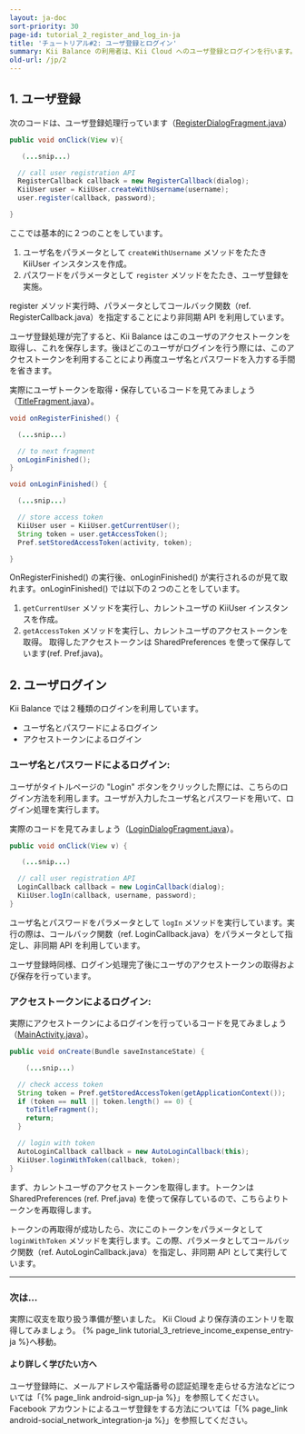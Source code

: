 ```yaml
---
layout: ja-doc
sort-priority: 30
page-id: tutorial_2_register_and_log_in-ja
title: 'チュートリアル#2: ユーザ登録とログイン'
summary: Kii Balance の利用者は、Kii Cloud へのユーザ登録とログインを行います。ここで、ログイン時に毎回ユーザ名とパスワードを入力させるのは手間なので、これらの入力を省略しつつログイン処理を進める方法を見ていきましょう。
old-url: /jp/2
---
```

## 1. ユーザ登録

次のコードは、ユーザ登録処理行っています（[RegisterDialogFragment.java](https://github.com/KiiPlatform/KiiBalance-Android/blob/master/src/com/kii/sample/balance/title/RegistrationDialogFragment.java#L115)）

```java
public void onClick(View v){

   (...snip...)

  // call user registration API
  RegisterCallback callback = new RegisterCallback(dialog);
  KiiUser user = KiiUser.createWithUsername(username);
  user.register(callback, password);

}
```
ここでは基本的に２つのことをしています。

1. ユーザ名をパラメータとして `createWithUsername` メソッドをたたき KiiUser インスタンスを作成。
2. パスワードをパラメータとして `register` メソッドをたたき、ユーザ登録を実施。

register メソッド実行時、パラメータとしてコールバック関数（ref. RegisterCallback.java）を指定することにより非同期 API を利用しています。

ユーザ登録処理が完了すると、Kii Balance はこのユーザのアクセストークンを取得し、これを保存します。後ほどこのユーザがログインを行う際には、このアクセストークンを利用することにより再度ユーザ名とパスワードを入力する手間を省きます。

実際にユーザトークンを取得・保存しているコードを見てみましょう（[TitleFragment.java](https://github.com/KiiPlatform/KiiBalance-Android/blob/master/src/com/kii/sample/balance/title/TitleFragment.java#L66)）。

```java
void onRegisterFinished() {

  (...snip...)

  // to next fragment
  onLoginFinished();
}

void onLoginFinished() {

  (...snip...)

  // store access token
  KiiUser user = KiiUser.getCurrentUser();
  String token = user.getAccessToken();
  Pref.setStoredAccessToken(activity, token);

}
```

OnRegisterFinished() の実行後、onLoginFinished() が実行されるのが見て取れます。onLoginFinished() では以下の２つのことをしています。

1. `getCurrentUser` メソッドを実行し、カレントユーザの KiiUser インスタンスを作成。
2. `getAccessToken` メソッドを実行し、カレントユーザのアクセストークンを取得。
取得したアクセストークンは SharedPreferences を使って保存しています(ref. Pref.java)。

## 2. ユーザログイン
Kii Balance では２種類のログインを利用しています。

* ユーザ名とパスワードによるログイン
* アクセストークンによるログイン

### ユーザ名とパスワードによるログイン:

ユーザがタイトルページの "Login" ボタンをクリックした際には、こちらのログイン方法を利用します。ユーザが入力したユーザ名とパスワードを用いて、ログイン処理を実行します。

実際のコードを見てみましょう（[LoginDialogFragment.java](https://github.com/KiiPlatform/KiiBalance-Android/blob/master/src/com/kii/sample/balance/title/LoginDialogFragment.java#L115)）。

```java
public void onClick(View v) {

   (...snip...)

  // call user registration API
  LoginCallback callback = new LoginCallback(dialog);
  KiiUser.logIn(callback, username, password);
}
```

ユーザ名とパスワードをパラメータとして `logIn` メソッドを実行しています。実行の際は、コールバック関数（ref. LoginCallback.java）をパラメータとして指定し、非同期 API を利用しています。

ユーザ登録時同様、ログイン処理完了後にユーザのアクセストークンの取得および保存を行っています。

### アクセストークンによるログイン:

実際にアクセストークンによるログインを行っているコードを見てみましょう（[MainActivity.java](https://github.com/KiiPlatform/KiiBalance-Android/blob/master/src/com/kii/sample/balance/MainActivity.java#L51)）。

```java
public void onCreate(Bundle saveInstanceState) {

    (...snip...)

  // check access token
  String token = Pref.getStoredAccessToken(getApplicationContext());
  if (token == null || token.length() == 0) {
    toTitleFragment();
    return;
  }

  // login with token
  AutoLoginCallback callback = new AutoLoginCallback(this);
  KiiUser.loginWithToken(callback, token);
}
```

まず、カレントユーザのアクセストークンを取得します。トークンはSharedPreferences (ref. Pref.java) を使って保存しているので、こちらよりトークンを再取得します。

トークンの再取得が成功したら、次にこのトークンをパラメータとして `loginWithToken` メソッドを実行します。この際、パラメータとしてコールバック関数（ref. AutoLoginCallback.java）を指定し、非同期 API として実行しています。

---

### 次は...
実際に収支を取り扱う準備が整いました。 Kii Cloud より保存済のエントリを取得してみましょう。
{% page_link tutorial_3_retrieve_income_expense_entry-ja %}へ移動。

#### より詳しく学びたい方へ

ユーザ登録時に、メールアドレスや電話番号の認証処理を走らせる方法などについては「{% page_link android-sign_up-ja %}」を参照してください。
Facebook アカウントによるユーザ登録をする方法については「{% page_link android-social_network_integration-ja %}」を参照してください。
